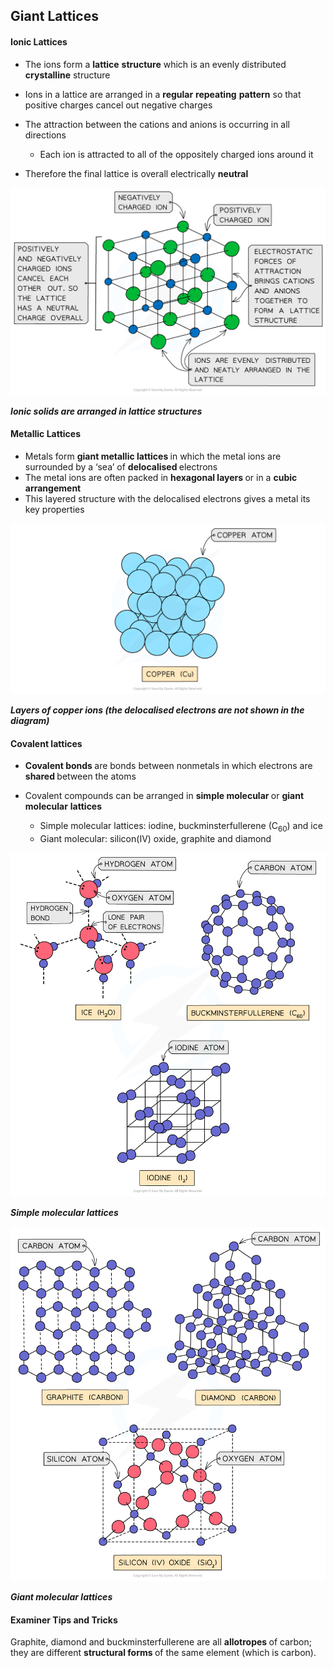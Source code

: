 Giant Lattices
--------------

#### Ionic Lattices

* The ions form a <b>lattice</b> <b>structure</b> which is an evenly distributed <b>crystalline</b> structure
* Ions in a lattice are arranged in a <b>regular</b> <b>repeating</b> <b>pattern</b> so that positive charges cancel out negative charges
* The attraction between the cations and anions is occurring in all directions

  + Each ion is attracted to all of the oppositely charged ions around it
* Therefore the final lattice is overall electrically <b>neutral</b>

![Chemical Bonding Ionic Lattice, downloadable AS & A Level Chemistry revision notes](1.3-Chemical-Bonding-Ionic-Lattice.png)

*<b>Ionic solids are arranged in lattice structures</b>*

#### Metallic Lattices

* Metals form <b>giant metallic lattices </b>in which the metal ions are surrounded by a ‘sea’ of <b>delocalised </b>electrons
* The metal ions are often packed in <b>hexagonal layers </b>or in a <b>cubic arrangement</b>
* This layered structure with the delocalised electrons gives a metal its key properties

![States of Matter Metallic Lattice, downloadable AS & A Level Chemistry revision notes](1.4-States-of-Matter-Metallic-Lattice.png)

*<b>Layers of copper ions (the delocalised electrons are not shown in the diagram)</b>*

#### Covalent lattices

* <b>Covalent bonds </b>are bonds between nonmetals in which electrons are <b>shared </b>between the atoms
* Covalent compounds can be arranged in <b>simple molecular </b>or <b>giant molecular</b> <b>lattices</b>

  + Simple molecular lattices: iodine, buckminsterfullerene (C<sub>60</sub>) and ice
  + Giant molecular: silicon(IV) oxide, graphite and diamond

![States of Matter Simple Molecular Lattice, downloadable AS & A Level Chemistry revision notes](1.4-States-of-Matter-Simple-Molecular-Lattice.png)

*<b>Simple molecular lattices</b>*

![States of Matter Giant Molecular Lattice, downloadable AS & A Level Chemistry revision notes](1.4-States-of-Matter-Giant-Molecular-Lattice.png)

*<b>Giant molecular lattices</b>*

#### Examiner Tips and Tricks

Graphite, diamond and buckminsterfullerene are all <b>allotropes </b>of carbon; they are different <b>structural forms </b>of the same element (which is carbon).